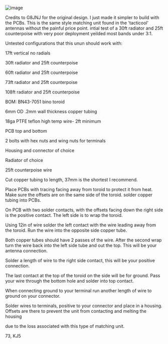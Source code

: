 ![image](https://github.com/user-attachments/assets/bdfe4afc-1ba0-404f-a53f-9d5cee0cce9b)

Credits to G8JNJ for the original design. I just made it simpler to build with the PCBs.
This is the same style matching unit found in the 'tacticool' antennas without the painful price point.
intial test of a 30ft radiator and 25ft counterpoise with very poor deployment yeilded most bands under 3:1.

Untested configurations that this unun should work with:

17ft vertical no radials

30ft radiator and 25ft counterpoise

60ft radiator and 25ft counterpoise

73ft radiator and 25ft counterpoise

108ft radiator and 25ft counterpoise



BOM:
BN43-7051 bino toroid

6mm OD .2mm wall thickness copper tubing

18ga PTFE teflon high temp wire- 2ft minimum

PCB top and bottom

2 bolts with hex nuts and wing nuts for terminals

Housing and connector of choice

Radiator of choice

25ft counterpoise wire


Cut copper tubing to length, 37mm is the shortest I recommend.

Place PCBs with tracing facing away from toroid to protect it from heat. Make sure the offsets are on the same side of the toroid. solder copper tubing into PCBs.

On PCB with two solder contacts, with the offsets facing down the right side is the positive contact. The left side is to wrap the toroid. 

Using 12in of wire solder the left contact with the wire leading away from the toroid. Run the wire into the opposite side copper tube.

Both copper tubes should have 2 passes of the wire. After the second wrap turn the wire back into the left side tube and out the top. This will be your antenna connection.

Solder a length of wire to the right side contact, this will be your positive connection.

The last contact at the top of the toroid on the side will be for ground. Pass your wire through the bottom hole and solder into top contact. 

When connecting ground to your terminal run another length of wire to ground on your connector. 

Solder wires to terminals, positive to your connector and place in a housing. Offsets are there to prevent the unit from contacting and melting the housing 

due to the loss associated with this type of matching unit. 

73, KJ5
